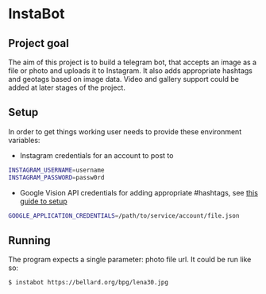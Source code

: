 # InstaBot
## Project goal
The aim of this project is to build a telegram bot, that accepts an image as a file or photo and uploads it to
Instagram. It also adds appropriate hashtags and geotags based on image data. Video and gallery support could be added at
later stages of the project.

## Setup
In order to get things working user needs to provide these environment variables:

- Instagram credentials for an account to post to
````bash
INSTAGRAM_USERNAME=username
INSTAGRAM_PASSWORD=passw0rd
````

- Google Vision API credentials for adding appropriate #hashtags,
see [this guide to setup](https://cloud.google.com/docs/authentication/getting-started)
````bash
GOOGLE_APPLICATION_CREDENTIALS=/path/to/service/account/file.json
````

## Running
The program expects a single parameter: photo file url. It could be run like so:
````bash
$ instabot https://bellard.org/bpg/lena30.jpg
````